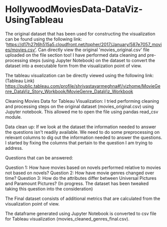 # HollywoodMoviesData-DataViz-UsingTableau
The original dataset that has been used for constructing the visualization can be found using the following link: ‘https://d17h27t6h515a5.cloudfront.net/topher/2017/January/587e7057_movies/movies.csv’. Can directly view the original 'movies_original.csv' file uploaded on the file section too! I have performed data cleaning and pre-processing steps (using Jupyter Notebook) on the dataset to convert the dataset into a executable form from the visualization point of view.

The tableau visualization can be directly viewed using the following link: (Tableau Link)
https://public.tableau.com/profile/shrivastavarmeghna#!/vizhome/MovieGenre_DataViz_Story_Workbook/MovieGenre_DataViz_Workbook

Cleaning Movies Data for Tableau Visualization:
I tried performing cleaning and processing steps on the original dataset (movies_original.csv) using Jupyter notebook. This allowed me to open the file using pandas read_csv module.

Data clean up:
If we look at the dataset the information needed to answer the questions isn't readily available. We need to do some preprocessing on relevant columns to dig out the information needed to answer the questions. I started by fixing the columns that pertain to the question I am trying to address.

Questions that can be answered:

Question 1: How have movies based on novels performed relative to movies not based on novels? 
Question 2: How have movie genres changed over time? 
Question 3: How do the attributes differ between Universal Pictures and Paramount Pictures? (In progress. The dataset has been tweaked taking this question into the consideration)

The Final dataset consists of additional metrics that are calculated from the visualization point of view.

The dataframe generated using Jupyter Notebook is converted to csv file for Tableau visualization (movies_cleaned_genres_final.csv).


